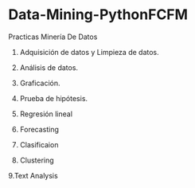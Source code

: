 # Data-Mining-PythonFCFM
Practicas Minería De Datos 

1. Adquisición de datos y Limpieza de datos.

2. Análisis de datos.

3. Graficación.

4. Prueba de hipótesis.

5. Regresión lineal

6. Forecasting

7. Clasificaion

8. Clustering

9.Text Analysis
